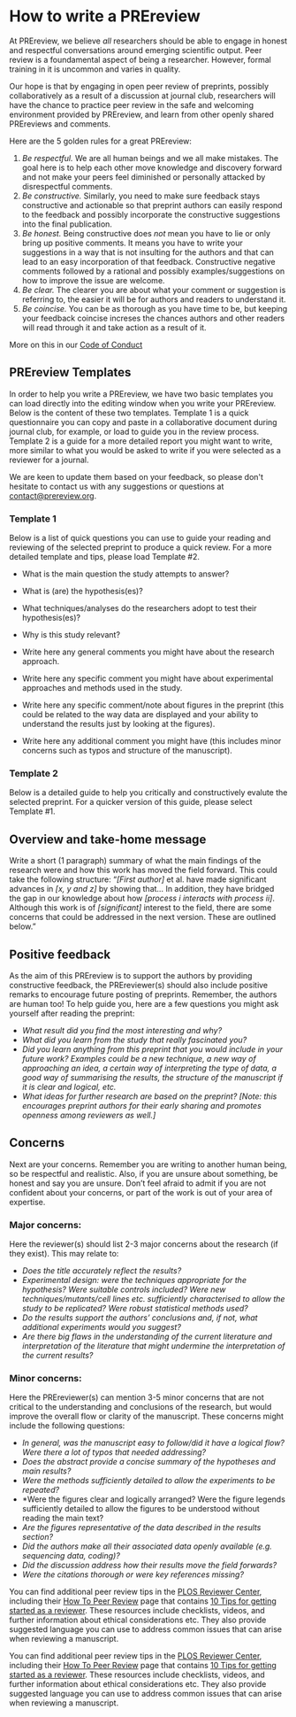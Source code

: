 # How to write a PREreview

At PREreview, we believe *all* researchers should be able to engage in honest and respectful conversations around emerging scientific 
output. Peer review is a foundamental aspect of being a researcher. However, formal training in it is uncommon and varies in quality. 

Our hope is that by engaging in open peer review of preprints, possibly collaboratively as a result of a discussion at journal club, researchers will have the chance to practice peer review in the safe and welcoming environment provided by PREreview, and learn from other openly shared PREreviews and comments. 

Here are the 5 golden rules for a great PREreview:

1. *Be respectful.* We are all human beings and we all make mistakes. The goal here is to help each other move knowledge and discovery forward and not make your peers feel diminished or personally attacked by disrespectful comments.   
2. *Be constructive.* Similarly, you need to make sure feedback stays constructive and actionable so that preprint authors can easily respond to the feedback and possibly incorporate the constructive suggestions into the final publication.   
3. *Be honest.* Being constructive does *not* mean you have to lie or only bring up positive comments. It means you have to write your suggestions in a way that is not insulting for the authors and that can lead to an easy incorporation of that feedback. Constructive negative comments followed by a rational and possibly examples/suggestions on how to improve the issue are welcome.  
4. *Be clear.* The clearer you are about what your comment or suggestion is referring to, the easier it will be for authors and readers to understand it.   
5. *Be coincise.* You can be as thorough as you have time to be, but keeping your feedback coincise increses the chances authors and other readers will read through it and take action as a result of it.  

More on this in our [Code of Conduct](https://prereview.org/docs/codeofconduct)

## PREreview Templates

In order to help you write a PREreview, we have two basic templates you can load directly into the editing window when you write your PREreview. Below is the content of these two templates. Template 1 is a quick questionnaire you can copy and paste in a collaborative document during journal club, for example, or load to guide you in the review process. Template 2 is a guide for a more detailed report you might want to write, more similar to what you would be asked to write if you were selected as a reviewer for a journal.

We are keen to update them based on your feedback, so please don't hesitate to contact us with any suggestions or questions at [contact@prereview.org](contact@prereview.org).

### Template 1

Below is a list of quick questions you can use to guide your reading and reviewing of the selected preprint to produce a quick review. For a more detailed template and tips, please load Template #2.  

* What is the main question the study attempts to answer?


* What is (are) the hypothesis(es)?


* What techniques/analyses do the researchers adopt to test their hypothesis(es)?


* Why is this study relevant?


* Write here any general comments you might have about the research approach.


* Write here any specific comment you might have about experimental approaches and methods used in the study.


* Write here any specific comment/note about figures in the preprint (this could be related to the way data are displayed and your 
ability to understand the results just by looking at the figures).


* Write here any additional comment you might have (this includes minor concerns such as typos and structure of the manuscript).


### Template 2

Below is a detailed guide to help you critically and constructively evalute the selected preprint. For a quicker version of this guide, please select Template #1.

## Overview and take-home message
Write a short (1 paragraph) summary of what the main findings of the research were and how this work has moved the field forward. 
This could take the following structure:
“*[First author]* et al. have made significant advances in *[x, y and z]* by showing that… In addition, they have bridged the gap in 
our knowledge about how *[process i interacts with process ii]*. Although this work is of *[significant]* interest to the field, there 
are some concerns that could be addressed in the next version. These are outlined below.”

## Positive feedback
As the aim of this PREreview is to support the authors by providing constructive feedback, the PREreviewer(s) should also 
include positive remarks to encourage future posting of preprints. Remember, the authors are human too! To help guide you, here are a 
few questions you might ask yourself after reading the preprint:

* *What result did you find the most interesting and why?*  
* *What did you learn from the study that really fascinated you?*  
* *Did you learn anything from this preprint that you would include in your future work? Examples could be a new technique, 
a new way of approaching an idea, a certain way of interpreting the type of data, a good way of summarising the results, 
the structure of the manuscript if it is clear and logical, etc.*  
* *What ideas for further research are based on the preprint? [Note: this encourages preprint authors for their early sharing 
and promotes openness among reviewers as well.]*

## Concerns
Next are your concerns. Remember you are writing to another human being, so be respectful and realistic. Also, if you are unsure about 
something, be honest and say you are unsure. Don’t feel afraid to admit if you are not confident about your concerns, or part of the work 
is out of your area of expertise.

### Major concerns:
Here the reviewer(s) should list 2-3 major concerns about the research (if they exist). This may relate to:

* *Does the title accurately reflect the results?*  
* *Experimental design: were the techniques appropriate for the hypothesis? Were suitable controls included? 
Were new techniques/mutants/cell lines etc. sufficiently characterised to allow the study to be replicated? Were robust statistical 
methods used?*  
* *Do the results support the authors’ conclusions and, if not, what additional experiments would you suggest?*  
* *Are there big flaws in the understanding of the current literature and interpretation of the literature that might undermine the 
interpretation of the current results?*  

### Minor concerns:
Here the PREreviewer(s) can mention 3-5 minor concerns that are not critical to the understanding and conclusions of the research, but would improve the overall flow or clarity of the manuscript. These concerns might include the following questions:

* *In general, was the manuscript easy to follow/did it have a logical flow? Were there a lot of typos that needed addressing?*  
* *Does the abstract provide a concise summary of the hypotheses and main results?*  
* *Were the methods sufficiently detailed to allow the experiments to be repeated?*  
* *Were the figures clear and logically arranged? Were the figure legends sufficiently detailed to allow the figures to be understood without reading the main text?
* *Are the figures representative of the data described in the results section?*  
* *Did the authors make all their associated data openly available (e.g. sequencing data, coding)?*  
* *Did the discussion address how their results move the field forwards?*  
* *Were the citations thorough or were key references missing?*  

You can find additional peer review tips in the [PLOS Reviewer Center](http://reviewers.plos.org/), including their 
[How To Peer Review](http://reviewers.plos.org/resources/#how-to-review) page that contains [10 
Tips for getting started as a reviewer](http://reviewers.plos.org/resources/10-tips-for-getting-started-as-a-reviewer/). 
These resources include checklists, videos, and further information about ethical considerations 
etc. They also provide suggested language you can use to address common issues that can arise when reviewing a manuscript.




You can find additional peer review tips in the [PLOS Reviewer Center](http://reviewers.plos.org/), including their 
[How To Peer Review](http://reviewers.plos.org/resources/#how-to-review) page that contains [10 
Tips for getting started as a reviewer](http://reviewers.plos.org/resources/10-tips-for-getting-started-as-a-reviewer/). 
These resources include checklists, videos, and further information about ethical considerations 
etc. They also provide suggested language you can use to address common issues that can arise when reviewing a manuscript.
